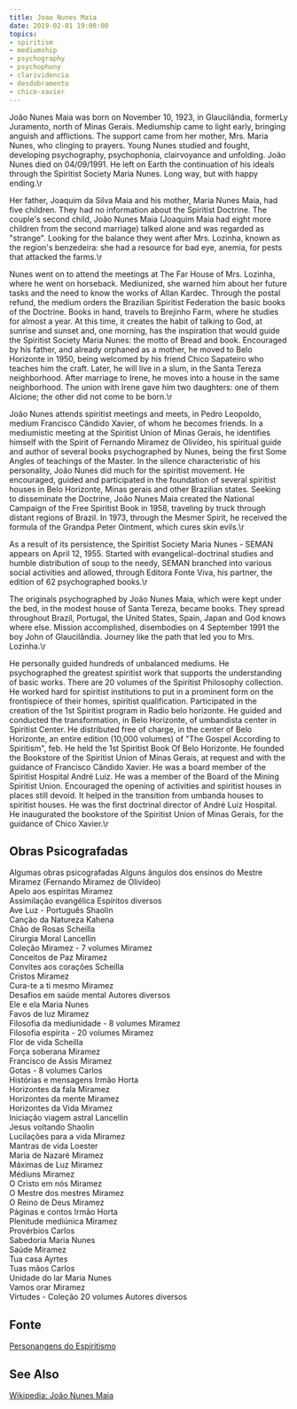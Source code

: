 ```yaml
---
title: Joao Nunes Maia
date: 2019-02-01 19:00:00
topics: 
- spiritism
- mediumship
- psychography
- psychophony
- clarividencia
- desdobramento
- chico-xavier
---
```


João Nunes Maia was born on November 10, 1923, in Glaucilândia, formerLy Juramento, north of Minas Gerais. Mediumship came to light early, bringing anguish and afflictions. The support came from her mother, Mrs. Maria Nunes, who clinging to prayers. Young Nunes studied and fought, developing psychography, psychophonia, clairvoyance and unfolding.  João Nunes died on 04/09/1991. He left on Earth the continuation of his ideals through the Spiritist Society Maria Nunes. Long way, but with happy ending.\r

Her father, Joaquim da Silva Maia and his mother, Maria Nunes Maia, had five children. They had no information about the Spiritist Doctrine. The couple's second child, João Nunes Maia (Joaquim Maia had eight more children from the second marriage) talked alone and was regarded as "strange". Looking for the balance they went after Mrs. Lozinha, known as the region's benzedeira: she had a resource for bad eye, anemia, for pests that attacked the farms.\r

Nunes went on to attend the meetings at The Far House of Mrs. Lozinha, where he went on horseback. Mediunized, she warned him about her future tasks and the need to know the works of Allan Kardec. Through the postal refund, the medium orders the Brazilian Spiritist Federation the basic books of the Doctrine. Books in hand, travels to Brejinho Farm, where he studies for almost a year. At this time, it creates the habit of talking to God, at sunrise and sunset and, one morning, has the inspiration that would guide the Spiritist Society Maria Nunes: the motto of Bread and book. Encouraged by his father, and already orphaned as a mother, he moved to Belo Horizonte in 1950, being welcomed by his friend Chico Sapateiro who teaches him the craft. Later, he will live in a slum, in the Santa Tereza neighborhood. After marriage to Irene, he moves into a house in the same neighborhood. The union with Irene gave him two daughters: one of them Alcione; the other did not come to be born.\r

João Nunes attends spiritist meetings and meets, in Pedro Leopoldo, medium Francisco Cândido Xavier, of whom he becomes friends. In a mediumistic meeting at the Spiritist Union of Minas Gerais, he identifies himself with the Spirit of Fernando Miramez de Olivídeo, his spiritual guide and author of several books psychographed by Nunes, being the first Some Angles of teachings of the Master. In the silence characteristic of his personality, João Nunes did much for the spiritist movement. He encouraged, guided and participated in the foundation of several spiritist houses in Belo Horizonte, Minas gerais and other Brazilian states. Seeking to disseminate the Doctrine, João Nunes Maia created the National Campaign of the Free Spiritist Book in 1958, traveling by truck through distant regions of Brazil. In 1973, through the Mesmer Spirit, he received the formula of the Grandpa Peter Ointment, which cures skin evils.\r

As a result of its persistence, the Spiritist Society Maria Nunes - SEMAN appears on April 12, 1955. Started with evangelical-doctrinal studies and humble distribution of soup to the needy, SEMAN branched into various social activities and allowed, through Editora Fonte Viva, his partner, the edition of 62 psychographed books.\r

The originals psychographed by João Nunes Maia, which were kept under the bed, in the modest house of Santa Tereza, became books. They spread throughout Brazil, Portugal, the United States, Spain, Japan and God knows where else. Mission accomplished, disembodies on 4 September 1991 the boy John of Glaucilândia. Journey like the path that led you to Mrs. Lozinha.\r

He personally guided hundreds of unbalanced mediums. He psychographed the greatest spiritist work that supports the understanding of basic works. There are 20 volumes of the Spiritist Philosophy collection. He worked hard for spiritist institutions to put in a prominent form on the frontispiece of their homes, spiritist qualification. Participated in the creation of the 1st Spiritist program in Radio belo horizonte. He guided and conducted the transformation, in Belo Horizonte, of umbandista center in Spiritist Center. He distributed free of charge, in the center of Belo Horizonte, an entire edition (10,000 volumes) of "The Gospel According to Spiritism", feb. He held the 1st Spiritist Book Of Belo Horizonte. He founded the Bookstore of the Spiritist Union of Minas Gerais, at request and with the guidance of Francisco Cândido Xavier. He was a board member of the Spiritist Hospital André Luiz. He was a member of the Board of the Mining Spiritist Union. Encouraged the opening of activities and spiritist houses in places still devoid. It helped in the transition from umbanda houses to spiritist houses. He was the first doctrinal director of André Luiz Hospital. He inaugurated the bookstore of the Spiritist Union of Minas Gerais, for the guidance of Chico Xavier.\r

## Obras Psicografadas
 Algumas obras psicografadas
Alguns ângulos dos ensinos do Mestre 	Miramez (Fernando Miramez de Olivídeo)  
Apelo aos espíritas 	Miramez  
Assimilação evangélica 	Espíritos diversos  
Ave Luz - Português 	Shaolin  
Canção da Natureza 	Kahena  
Chão de Rosas 	Scheilla  
Cirurgia Moral 	Lancellin  
Coleção Miramez - 7 volumes 	Miramez  
Conceitos de Paz 	Miramez  
Convites aos corações 	Scheilla  
Cristos 	Miramez  
Cura-te a ti mesmo 	Miramez  
Desafios em saúde mental 	Autores diversos  
Ele e ela 	Maria Nunes  
Favos de luz 	Miramez  
Filosofia da mediunidade - 8 volumes 	Miramez  
Filosofia espírita - 20 volumes 	Miramez  
Flor de vida 	Scheilla  
Força soberana 	Miramez  
Francisco de Assis 	Miramez  
Gotas - 8 volumes 	Carlos  
Histórias e mensagens 	Irmão Horta  
Horizontes da fala 	Miramez  
Horizontes da mente 	Miramez  
Horizontes da Vida 	Miramez  
Iniciação viagem astral 	Lancellin  
Jesus voltando 	Shaolin  
Lucilações para a vida 	Miramez  
Mantras de vida 	Loester  
Maria de Nazaré 	Miramez  
Máximas de Luz 	Miramez  
Médiuns 	Miramez  
O Cristo em nós 	Miramez  
O Mestre dos mestres 	Miramez  
O Reino de Deus 	Miramez  
Páginas e contos 	Irmão Horta  
Plenitude mediúnica 	Miramez  
Provérbios 	Carlos  
Sabedoria 	Maria Nunes  
Saúde 	Miramez  
Tua casa 	Ayrtes  
Tuas mãos 	Carlos  
Unidade do lar 	Maria Nunes  
Vamos orar 	Miramez  
Virtudes - Coleção 20 volumes 	Autores diversos  


## Fonte
[Personangens do Espiritismo](https://personagensdoespiritismo.blogspot.com/2014/02/ermance-dufaux.html)

## See Also
[Wikipedia: João Nunes Maia](https://pt.wikipedia.org/wiki/Jo%C3%A3o_Nunes_Maia)
